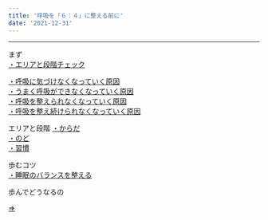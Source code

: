 ```yaml
---
title: '呼吸を「６：４」に整える前に'
date: '2021-12-31'
---
```

***
まず  
[・エリアと段階チェック ](/posts/01-1)  


[・呼吸に気づけなくなっていく原因 ](/posts/03-1)   
[・うまく呼吸ができなくなっていく原因 ](/posts/03-1)  
[・呼吸を整えられなくなっていく原因 ](/posts/03-1)  
[・呼吸を整え続けられなくなっていく原因 ](/posts/03-1)  

エリアと段階
[・からだ ](/posts/03-1)  
[・のど ](/posts/03-1)  
[・習慣 ](/posts/03-1)  

歩むコツ  
[・睡眠のバランスを整える ](/posts/02-1)  

歩んでどうなるの  

[ ⇒ ](https://kokyuubaka.com/)
